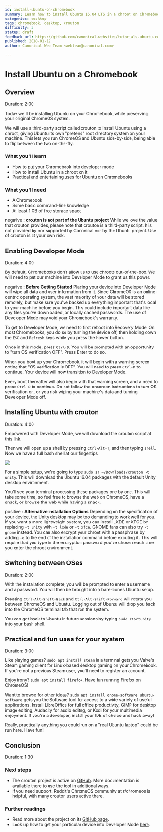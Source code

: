```yaml
---
id: install-ubuntu-on-chromebook
summary: Learn how to install Ubuntu 16.04 LTS in a chroot on Chromebooks, using the third-party crouton tool.
categories: desktop
tags: chromebook, desktop, crouton
difficulty: 3
status: draft
feedback_url: https://github.com/canonical-websites/tutorials.ubuntu.com/issues
published: 2018-01-12
author: Canonical Web Team <webteam@canonical.com>

---
```


# Install Ubuntu on a Chromebook

## Overview
Duration: 2:00

Today we'll be installing Ubuntu on your Chromebook, while preserving your original ChromeOS system.

We will use a third-party script called crouton to install Ubuntu using a chroot, giving Ubuntu its own "pretend" root directory system on your machine. This lets you run ChromeOS and Ubuntu side-by-side, being able to flip between the two on-the-fly.


### What you'll learn

- How to put your Chromebook into developer mode
- How to install Ubuntu in a chroot on it
- Practical and entertaining uses for Ubuntu on Chromebooks

### What you'll need

- A Chromebook
- Some basic command-line knowledge
- At least 1 GB of free storage space

negative
: **crouton is not part of the Ubuntu project**
While we love the value that crouton provides, please note that crouton is a third-party script. It is not provided by nor supported by Canonical nor by the Ubuntu project. Use of crouton is at your own risk.

## Enabling Developer Mode
Duration: 4:00

By default, Chromebooks don't allow us to use chroots out-of-the-box. We will need to put our machine into Developer Mode to grant us this power.

negative
: **Before Getting Started**
Placing your device into Developer Mode will wipe all data and user information from it. Since ChromeOS is an online-centric operating system, the vast majority of your data will be stored remotely, but make sure you've backed up everything important that's local to your machine before you begin. This could include important data like any files you've downloaded, or locally cached passwords.
The use of Developer Mode may void your Chromebook's warranty.

To get to Developer Mode, we need to first reboot into Recovery Mode. On most Chromebooks, you do so by turning the device off, then holding down the `ESC` and `Refresh` keys while you press the Power button.

Once in this mode, press `Ctrl-D`. You will be prompted with an opportunity to "turn OS verification OFF". Press Enter to do so.

When you boot up your Chromebook, it will begin with a warning screen noting that "OS verification is OFF". You will need to press `Ctrl-D` to continue. Your device will now transition to Developer Mode.

Every boot thereafter will also begin with that warning screen, and a need to press `Ctrl-D` to continue. Do not follow the onscreen instructions to turn OS verification on, or you risk wiping your machine's data and turning Developer Mode off.

## Installing Ubuntu with crouton
Duration: 4:00

Empowered with Developer Mode, we will download the crouton script at this [link](https://goo.gl/fd3zc).

Then we will open up a shell by pressing `Ctrl-Alt-T`, and then typing `shell`. Now we have a full bash shell at our fingertips.

![](https://assets.ubuntu.com/v1/8ce6c5e1-Screenshot+2018-01-16+at+14.46.00.png)

For a simple setup, we're going to type `sudo sh ~/Downloads/crouton -t unity`. This will download the Ubuntu 16.04 packages with the default Unity desktop environment.

You'll see your terminal processing these packages one by one. This will take some time, so feel free to browse the web on ChromeOS, have a snack, or browse the web while having a snack.

positive
: **Alternative Installation Options**
Depending on the specification of your device, the Unity desktop may be too demanding to work well for you. If you want a more lightweight system, you can install LXDE or XFCE by replacing `-t unity` with `-t lxde` or `-t xfce`. GNOME fans can also try `-t gnome` instead.
You can also encrypt your chroot with a passphrase by adding `-e` to the end of the installation command before excuting it. This will require that you type in the encryption password you've chosen each time you enter the chroot environment.

## Switching between OSes
Duration: 2:00

With the installation complete, you will be prompted to enter a username and a password. You will then be brought into a bare-bones Ubuntu setup. 

Pressing `Ctrl-Alt-Shift-Back` and `Ctrl-Alt-Shift-Forward` will rotate you between ChromeOS and Ubuntu. Logging out of Ubuntu will drop you back into the ChromeOS terminal tab that ran the system.

You can get back to Ubuntu in future sessions by typing `sudo startunity` into your bash shell.

## Practical and fun uses for your system
Duration: 3:00

Like playing games? `sudo apt install steam` in a terminal gets you Valve's Steam gaming client for Linux-based desktop gaming on your Chromebook. If you're not a previous Steam user, you'll need to register an account.

Enjoy irony? `sudo apt install firefox`. Have fun running Firefox on ChromeOS!

Want to browse for other ideas? `sudo apt install gnome-software ubuntu-software` gets you the Software tool for access to a wide variety of useful applications. Install LibreOffice for full office productivity, GIMP for desktop image editing, Audacity for audio editng, or Kodi for your multimedia enjoyment. If you're a developer, install your IDE of choice and hack away!

Really, practically anything you could run on a "real Ubuntu laptop" could be run here. Have fun!

## Conclusion
Duration: 1:30

### Next steps

* The crouton project is active on [GitHub](https://github.com/dnschneid/crouton). More documentation is available there to use the tool in additional ways. 
* If you need support, Reddit's ChromeOS community at [r/chromeos](https://www.reddit.com/r/chromeos/) is helpful, with many crouton users active there.

### Further readings

* Read more about the project on its [GitHub page](https://github.com/dnschneid/crouton).
* Look up how to get your particular device into Developer Mode [here](https://www.chromium.org/chromium-os/developer-information-for-chrome-os-devices).

